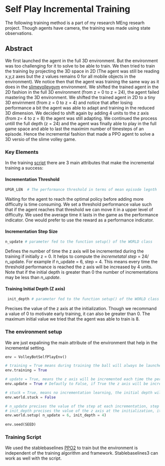 # Self Play Incremental Training

The following training method is a part of my research MEng researh project. Though agents have camera, the training was made using state observations.

## Abstract

We first launched the agent in the full 3D environment. But the environment was too challenging for it to solve to be able to train.
We then tried to train the training by projecting the 3D space in  2D (The agent was still be reading x,y,z axes but the z values remains 0 for all mobile objects in the environment). We notice then that the agent was training the same way as it does in the [slimevolleygym](https://github.com/hardmaru/slimevolleygym) environment.
We shifted the trained agent in the 2D fashion in the full 3D environment (from z = 0 to  z = 24), the agent failed mastering the 3D environment.
We shifted the trained agent in 2D to a tiny 3D envirnment (from z = 0 to z = 4) and notice that after losing performance a bit the agent was able to adapt and training in the reduced 3D dimension. 
We decided to shift again by adding 4 units to the z axis (from z= 4 to z = 8) the agent was still adapting. We continued the process untill the full depth (z = 24) and the agent was finally able to play in the full game space and able to last the maximim number of timesteps of an episode. Hence the incremental fashion that made a PPO agent to solve a 3D versio of the slime volley game.

### Key Elements

In the training [script](https://github.com/jbakambana/slimebot-volleyball/blob/main/slimebot-volleyball/controllers/selfplay_training_ppo/selfplay_training_ppo.py) there are 3 main attributes that make the incremental training a success:
#### Incrementation Threshold
```python
UPGR_LEN  # The performance threshold in terms of mean episode legnth
```
Waiting for the agent to reach the optimal policy before adding more difficulty is time consuming. We set a threshold performance value such that if the agent reaches that threshold we can move it in a upper level of difficulty. We used the average time it lasts in the game as the performance indicator. One would prefer to use the reward as a performance indicator.
#### Incrementation Step Size
```python
n_update # parameter fed to the function setup() of the WORLD class
```
Defines the number of time the z axis will be incremented during the training if initially z = 0. It helps to compute the *incremetatal step* = 24/ n_update. For example if n_update = 6, step  = 4. This means every time the threshold performance is reached the z axis will be increased by 4 units. Note that if the initial depth is greater than 0 the number of incrementations may be less than *n_update*.
#### Training Initial Depth (Z axis)
```python
 init_depth # parameter fed to the function setup() of the WORLD class
```
Precises the value of the z axis at the initialization. Though we recommand a value of 0 to motivate early training, it can also be greater than 0. The maximum initial value we tried that the agent was able to train is 8.

### The environment setup

We are just expalining the main attribute of the environment that help in the incremental setting.

```python
env = VolleyBotSelfPlayEnv()

# training = True means during training the ball will always be launched on the learning, this speeds up the training time
env.training = True 

# update = True, means the z axis will be incremented each time the performance threshold is reached during evaluation
env.update = True # Defautly to False, if True the z axis will be incremented each time the performance threshold is

# stuck = True, means no incrementation learning, the initial depth will stay fixed during the whole training
env.world.stuck = False 

# n_update precises the value of the step at each incrementation, step = 24/n_update
# init_depth precises the value of the z axis at the initialization, it's not oblige to start with 0
env.world.setup( n_update = 6, init_depth = 4) 
                                              
env.seed(SEED)
```

### Training Script

We used the stablebaselines [PPO2](https://github.com/hill-a/stable-baselines/blob/master/stable_baselines/ppo2/ppo2.py) to train but the environment is independent of the training algorithm and framework. Stablebaselines3 can work as well with the script.



